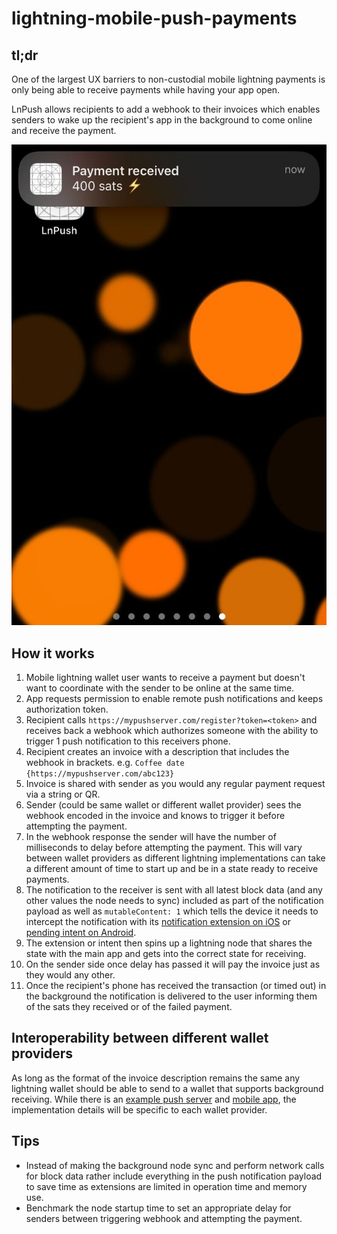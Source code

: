 # lightning-mobile-push-payments

## tl;dr

One of the largest UX barriers to non-custodial mobile lightning payments is only being able to receive payments while having your app open.

LnPush allows recipients to add a webhook to their invoices which enables senders to wake up the recipient's app in the background to come online and receive the payment.

![image info](https://github.com/Jasonvdb/lightning-mobile-push-payments/blob/main/screenshot.jpg)

## How it works
1. Mobile lightning wallet user wants to receive a payment but doesn't want to coordinate with the sender to be online at the same time.
2. App requests permission to enable remote push notifications and keeps authorization token. 
3. Recipient calls `https://mypushserver.com/register?token=<token>` and receives back a webhook which authorizes someone with the ability to trigger 1 push notification to this receivers phone.
4. Recipient creates an invoice with a description that includes the webhook in brackets. e.g. `Coffee date {https://mypushserver.com/abc123}`
5. Invoice is shared with sender as you would any regular payment request via a string or QR.
6. Sender (could be same wallet or different wallet provider) sees the webhook encoded in the invoice and knows to trigger it before attempting the payment.
7. In the webhook response the sender will have the number of milliseconds to delay before attempting the payment. This will vary between wallet providers as different lightning implementations can take a different amount of time to start up and be in a state ready to receive payments.
8. The notification to the receiver is sent with all latest block data (and any other values the node needs to sync) included as part of the notification payload as well as `mutableContent: 1` which tells the device it needs to intercept the notification with its [notification extension on iOS](https://developer.apple.com/documentation/usernotifications/unnotificationserviceextension) or [pending intent on Android](https://developer.android.com/reference/android/app/PendingIntent).
9. The extension or intent then spins up a lightning node that shares the state with the main app and gets into the correct state for receiving.
10. On the sender side once delay has passed it will pay the invoice just as they would any other.
11. Once the recipient's phone has received the transaction (or timed out) in the background the notification is delivered to the user informing them of the sats they received or of the failed payment.

## Interoperability between different wallet providers
As long as the format of the invoice description remains the same any lightning wallet should be able to send to a wallet that supports background receiving. While there is an [example push server](https://github.com/Jasonvdb/lightning-mobile-push-payments/tree/main/server) and [mobile app](https://github.com/Jasonvdb/lightning-mobile-push-payments/tree/main/mobile), the implementation details will be specific to each wallet provider.

## Tips
- Instead of making the background node sync and perform network calls for block data rather include everything in the push notification payload to save time as extensions are limited in operation time and memory use.
- Benchmark the node startup time to set an appropriate delay for senders between triggering webhook and attempting the payment.
